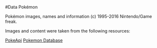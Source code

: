 #Data Pokémon

Pokémon images, names and information (c) 1995-2016 Nintendo/Game freak.

Images and content were taken from the following resources:

[PokeApi](http://pokeapi.co/)
[Pokemon Database](http://pokemondb.net/)
